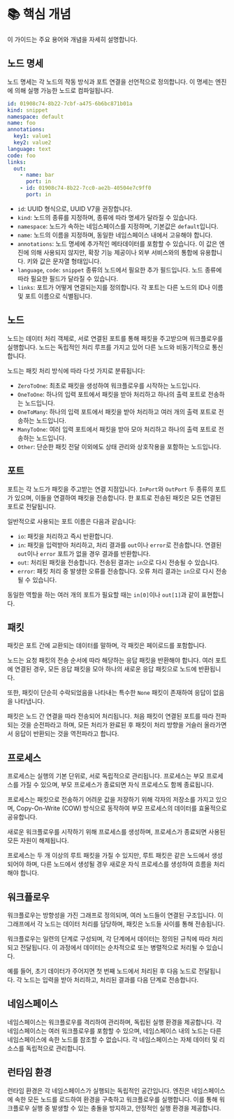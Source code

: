 # 📚 핵심 개념

이 가이드는 주요 용어와 개념을 자세히 설명합니다.

## 노드 명세

노드 명세는 각 노드의 작동 방식과 포트 연결을 선언적으로 정의합니다. 이 명세는 엔진에 의해 실행 가능한 노드로 컴파일됩니다.

```yaml
id: 01908c74-8b22-7cbf-a475-6b6bc871b01a
kind: snippet
namespace: default
name: foo
annotations:
  key1: value1
  key2: value2
language: text
code: foo
links:
  out:
    - name: bar
      port: in
    - id: 01908c74-8b22-7cc0-ae2b-40504e7c9ff0
      port: in
```

- `id`: UUID 형식으로, UUID V7을 권장합니다.
- `kind`: 노드의 종류를 지정하며, 종류에 따라 명세가 달라질 수 있습니다.
- `namespace`: 노드가 속하는 네임스페이스를 지정하며, 기본값은 `default`입니다.
- `name`: 노드의 이름을 지정하며, 동일한 네임스페이스 내에서 고유해야 합니다.
- `annotations`: 노드 명세에 추가적인 메타데이터를 포함할 수 있습니다. 이 값은 엔진에 의해 사용되지 않지만, 확장 기능 제공이나 외부 서비스와의 통합에 유용합니다. 키와 값은 문자열 형태입니다.
- `language`, `code`: `snippet` 종류의 노드에서 필요한 추가 필드입니다. 노드 종류에 따라 필요한 필드가 달라질 수 있습니다.
- `links`: 포트가 어떻게 연결되는지를 정의합니다. 각 포트는 다른 노드의 ID나 이름 및 포트 이름으로 식별됩니다.

## 노드

노드는 데이터 처리 객체로, 서로 연결된 포트를 통해 패킷을 주고받으며 워크플로우를 실행합니다. 노드는 독립적인 처리 루프를 가지고 있어 다른 노드와 비동기적으로 통신합니다.

노드는 패킷 처리 방식에 따라 다섯 가지로 분류됩니다:
- `ZeroToOne`: 최초로 패킷을 생성하여 워크플로우를 시작하는 노드입니다.
- `OneToOne`: 하나의 입력 포트에서 패킷을 받아 처리하고 하나의 출력 포트로 전송하는 노드입니다.
- `OneToMany`: 하나의 입력 포트에서 패킷을 받아 처리하고 여러 개의 출력 포트로 전송하는 노드입니다.
- `ManyToOne`: 여러 입력 포트에서 패킷을 받아 모아 처리하고 하나의 출력 포트로 전송하는 노드입니다.
- `Other`: 단순한 패킷 전달 이외에도 상태 관리와 상호작용을 포함하는 노드입니다.

## 포트

포트는 각 노드가 패킷을 주고받는 연결 지점입니다. `InPort`와 `OutPort` 두 종류의 포트가 있으며, 이들을 연결하여 패킷을 전송합니다. 한 포트로 전송된 패킷은 모든 연결된 포트로 전달됩니다.

일반적으로 사용되는 포트 이름은 다음과 같습니다:
- `io`: 패킷을 처리하고 즉시 반환합니다.
- `in`: 패킷을 입력받아 처리하고, 처리 결과를 `out`이나 `error`로 전송합니다. 연결된 `out`이나 `error` 포트가 없을 경우 결과를 반환합니다.
- `out`: 처리된 패킷을 전송합니다. 전송된 결과는 `in`으로 다시 전송될 수 있습니다.
- `error`: 패킷 처리 중 발생한 오류를 전송합니다. 오류 처리 결과는 `in`으로 다시 전송될 수 있습니다.

동일한 역할을 하는 여러 개의 포트가 필요할 때는 `in[0]`이나 `out[1]`과 같이 표현합니다.

## 패킷

패킷은 포트 간에 교환되는 데이터를 말하며, 각 패킷은 페이로드를 포함합니다.

노드는 요청 패킷의 전송 순서에 따라 해당하는 응답 패킷을 반환해야 합니다. 여러 포트에 연결된 경우, 모든 응답 패킷을 모아 하나의 새로운 응답 패킷으로 노드에 반환됩니다.

또한, 패킷이 단순히 수락되었음을 나타내는 특수한 `None` 패킷이 존재하여 응답이 없음을 나타냅니다.

패킷은 노드 간 연결을 따라 전송되어 처리됩니다. 처음 패킷이 연결된 포트를 따라 전파되는 것을 순전파라고 하며, 모든 처리가 완료된 후 패킷이 처리 방향을 거슬러 올라가면서 응답이 반환되는 것을 역전파라고 합니다.

## 프로세스

프로세스는 실행의 기본 단위로, 서로 독립적으로 관리됩니다. 프로세스는 부모 프로세스를 가질 수 있으며, 부모 프로세스가 종료되면 자식 프로세스도 함께 종료됩니다.

프로세스는 패킷으로 전송하기 어려운 값을 저장하기 위해 각자의 저장소를 가지고 있으며, Copy-On-Write (COW) 방식으로 동작하여 부모 프로세스의 데이터를 효율적으로 공유합니다.

새로운 워크플로우를 시작하기 위해 프로세스를 생성하며, 프로세스가 종료되면 사용된 모든 자원이 해제됩니다.

프로세스는 두 개 이상의 루트 패킷을 가질 수 있지만, 루트 패킷은 같은 노드에서 생성되어야 하며, 다른 노드에서 생성될 경우 새로운 자식 프로세스를 생성하여 흐름을 처리해야 합니다.

## 워크플로우

워크플로우는 방향성을 가진 그래프로 정의되며, 여러 노드들이 연결된 구조입니다. 이 그래프에서 각 노드는 데이터 처리를 담당하며, 패킷은 노드들 사이를 통해 전송됩니다.

워크플로우는 일련의 단계로 구성되며, 각 단계에서 데이터는 정의된 규칙에 따라 처리되고 전달됩니다. 이 과정에서 데이터는 순차적으로 또는 병렬적으로 처리될 수 있습니다.

예를 들어, 초기 데이터가 주어지면 첫 번째 노드에서 처리된 후 다음 노드로 전달됩니다. 각 노드는 입력을 받아 처리하고, 처리된 결과를 다음 단계로 전송합니다.

## 네임스페이스

네임스페이스는 워크플로우를 격리하여 관리하며, 독립된 실행 환경을 제공합니다. 각 네임스페이스는 여러 워크플로우를 포함할 수 있으며, 네임스페이스 내의 노드는 다른 네임스페이스에 속한 노드를 참조할 수 없습니다. 각 네임스페이스는 자체 데이터 및 리소스를 독립적으로 관리합니다.

## 런타임 환경

런타임 환경은 각 네임스페이스가 실행되는 독립적인 공간입니다. 엔진은 네임스페이스에 속한 모든 노드를 로드하여 환경을 구축하고 워크플로우를 실행합니다. 이를 통해 워크플로우 실행 중 발생할 수 있는 충돌을 방지하고, 안정적인 실행 환경을 제공합니다.
